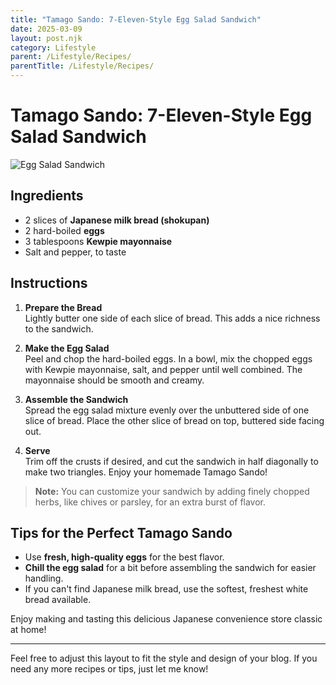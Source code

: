 ```yaml
---
title: "Tamago Sando: 7-Eleven-Style Egg Salad Sandwich"
date: 2025-03-09
layout: post.njk
category: Lifestyle
parent: /Lifestyle/Recipes/
parentTitle: /Lifestyle/Recipes/
---
```

# Tamago Sando: 7-Eleven-Style Egg Salad Sandwich

![Egg Salad Sandwich](https://via.placeholder.com/150)

## Ingredients
- 2 slices of **Japanese milk bread (shokupan)**
- 2 hard-boiled **eggs**
- 3 tablespoons **Kewpie mayonnaise**
- Salt and pepper, to taste

## Instructions

1. **Prepare the Bread**  
   Lightly butter one side of each slice of bread. This adds a nice richness to the sandwich.

2. **Make the Egg Salad**  
   Peel and chop the hard-boiled eggs. In a bowl, mix the chopped eggs with Kewpie mayonnaise, salt, and pepper until well combined. The mayonnaise should be smooth and creamy.

3. **Assemble the Sandwich**  
   Spread the egg salad mixture evenly over the unbuttered side of one slice of bread. Place the other slice of bread on top, buttered side facing out.

4. **Serve**  
   Trim off the crusts if desired, and cut the sandwich in half diagonally to make two triangles. Enjoy your homemade Tamago Sando!

> **Note:** You can customize your sandwich by adding finely chopped herbs, like chives or parsley, for an extra burst of flavor.

## Tips for the Perfect Tamago Sando
- Use **fresh, high-quality eggs** for the best flavor.
- **Chill the egg salad** for a bit before assembling the sandwich for easier handling.
- If you can't find Japanese milk bread, use the softest, freshest white bread available.

Enjoy making and tasting this delicious Japanese convenience store classic at home!

---

Feel free to adjust this layout to fit the style and design of your blog. If you need any more recipes or tips, just let me know!
